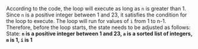 According to the code, the loop will execute as long as `n` is greater than 1. Since `n` is a positive integer between 1 and 23, it satisfies the condition for the loop to execute. The loop will run for values of `i` from 1 to n-1. Therefore, before the loop starts, the state needs to be adjusted as follows:
State: **`n` is a positive integer between 1 and 23, `a` is a sorted list of integers, `m` is 1, `i` is 1**